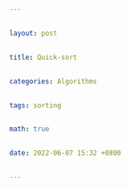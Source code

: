 ```yaml
---


layout: post


title: Quick-sort


categories: Algorithms


tags: sorting


math: true


date: 2022-06-07 15:32 +0800


---
```

